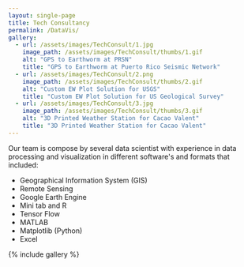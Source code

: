```yaml
---
layout: single-page
title: Tech Consultancy
permalink: /DataVis/
gallery:
  - url: /assets/images/TechConsult/1.jpg
    image_path: /assets/images/TechConsult/thumbs/1.gif
    alt: "GPS to Earthworm at PRSN"
    title: "GPS to Earthworm at Puerto Rico Seismic Network"
  - url: /assets/images/TechConsult/2.png
    image_path: /assets/images/TechConsult/thumbs/2.gif
    alt: "Custom EW Plot Solution for USGS"
    title: "Custom EW Plot Solution for US Geological Survey"
  - url: /assets/images/TechConsult/3.jpg
    image_path: /assets/images/TechConsult/thumbs/3.gif
    alt: "3D Printed Weather Station for Cacao Valent"
    title: "3D Printed Weather Station for Cacao Valent"
---
```


Our team is compose by several data scientist with experience in data processing and visualization in different software's and formats that included:
 
   * Geographical Information System (GIS)
   * Remote Sensing
   * Google Earth Engine
   * Mini tab and R
   * Tensor Flow
   * MATLAB
   * Matplotlib (Python)
   * Excel 


{% include gallery %}
